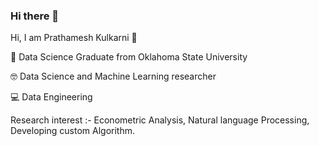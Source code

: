 ### Hi there 👋

Hi, I am Prathamesh Kulkarni 👋

👦 Data Science Graduate from Oklahoma State University

🤓 Data Science and Machine Learning researcher

💻 Data Engineering

Research interest :- Econometric Analysis, Natural language Processing, Developing custom Algorithm.
